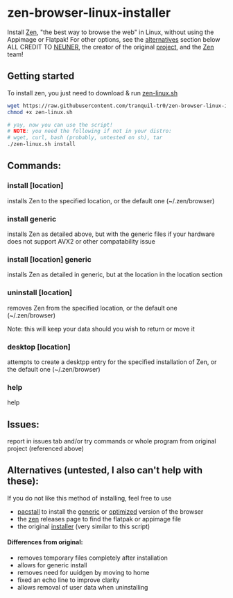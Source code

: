 # zen-browser-linux-installer

Install [Zen](https://zen-browser.app), "the best way to browse the web" in Linux, without using the Appimage or Flatpak! For other options, see the [alternatives](##Alternatives (untested, I also can't help with these)) section below
ALL CREDIT TO [NEUNER](https://codeberg.org/neuner/zen-linux.sh), the creator of the original [project](https://codeberg.org/neuner/zen-linux.sh), and the [Zen](https://zen-browser.app/) team!

## Getting started

To install zen, you just need to download & run [zen-linux.sh](./zen-linux.sh)

```bash
wget https://raw.githubusercontent.com/tranquil-tr0/zen-browser-linux-installer/refs/heads/main/zen-linux.sh
chmod +x zen-linux.sh

# yay, now you can use the script!
# NOTE: you need the following if not in your distro:
# wget, curl, bash (probably, untested on sh), tar
./zen-linux.sh install
```

## Commands:

### install [location]

installs Zen to the specified location, or the default one (~/.zen/browser)

### install generic

installs Zen as detailed above, but with the generic files if your hardware does not support AVX2 or other compatability issue

### install [location] generic

installs Zen as detailed in generic, but at the location in the location section

### uninstall [location]

removes Zen from the specified location, or the default one (~/.zen/browser)

Note: this will keep your data should you wish to return or move it

### desktop [location]

attempts to create a desktpp entry for the specified installation of Zen, or the default one (~/.zen/browser)

### help

help

## Issues:

report in issues tab
and/or
try commands or whole program from original project (referenced above)

## Alternatives (untested, I also can't help with these):

If you do not like this method of installing, feel free to use
- [pacstall](https://pacstall.dev/) to install the [generic](https://pacstall.dev/packages/zen-browser-generic-bin) or [optimized](https://pacstall.dev/packages/zen-browser-specific-bin) version of the browser
- the [zen](https://github.com/zen-browser/desktop) releases page to find the flatpak or appimage file
- the original [installer](https://codeberg.org/neuner/zen-linux.sh) (very similar to this script)

#### Differences from original:

- removes temporary files completely after installation
- allows for generic install
- removes need for uuidgen by moving to home
- fixed an echo line to improve clarity
- allows removal of user data when uninstalling

